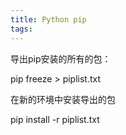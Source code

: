 ```yaml
---
title: Python pip
tags:
---
```


导出pip安装的所有的包：

pip freeze > piplist.txt

在新的环境中安装导出的包

pip install -r piplist.txt
